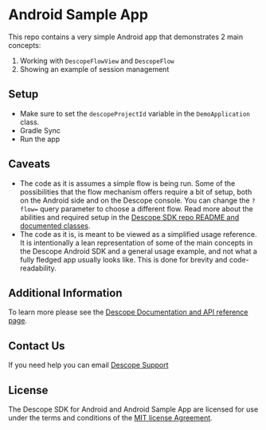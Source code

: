 # Android Sample App

This repo contains a very simple Android app that demonstrates 2 main concepts:
1. Working with `DescopeFlowView` and `DescopeFlow`
2. Showing an example of session management

## Setup

- Make sure to set the `descopeProjectId` variable in the `DemoApplication` class.
- Gradle Sync
- Run the app

## Caveats

- The code as it is assumes a simple flow is being run. Some of the possibilities that
the flow mechanism offers require a bit of setup, both on the Android side and on the
Descope console. You can change the `?flow=` query parameter to choose a different flow.
Read more about the abilities and required setup in the [Descope SDK repo README and
documented classes](https://github.com/descope/descope-kotlin).
- The code as it is, is meant to be viewed as a simplified usage reference. It is intentionally
a lean representation of some of the main concepts in the Descope Android SDK
and a general usage example, and not what a fully fledged app usually looks like.
This is done for brevity and code-readability.

## Additional Information

To learn more please see the [Descope Documentation and API reference page](https://docs.descope.com/).

## Contact Us

If you need help you can email [Descope Support](mailto:support@descope.com)

## License

The Descope SDK for Android and Android Sample App are licensed for use under the terms and conditions
of the [MIT license Agreement](https://github.com/descope/descope-android/blob/main/LICENSE).
